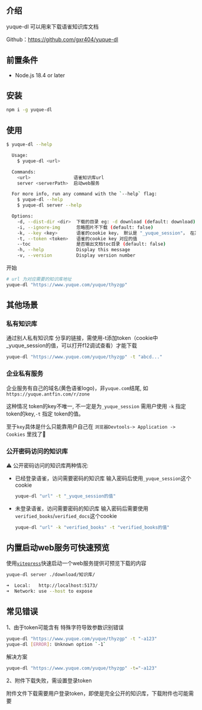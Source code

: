 ## 介绍

yuque-dl 可以用来下载语雀知识库文档

Github：https://github.com/gxr404/yuque-dl

## 前置条件

- Node.js 18.4 or later

## 安装

```bash
npm i -g yuque-dl
```

## 使用

```bash
$ yuque-dl --help

  Usage:
    $ yuque-dl <url>

  Commands:
    <url>                语雀知识库url
    server <serverPath>  启动web服务

  For more info, run any command with the `--help` flag:
    $ yuque-dl --help
    $ yuque-dl server --help

  Options:
    -d, --dist-dir <dir>  下载的目录 eg: -d download (default: download)
    -i, --ignore-img      忽略图片不下载 (default: false)
    -k, --key <key>       语雀的cookie key， 默认是 "_yuque_session"， 在某些企业版本中 key 不一样 
    -t, --token <token>   语雀的cookie key 对应的值 
    --toc                 是否输出文档toc目录 (default: false)
    -h, --help            Display this message 
    -v, --version         Display version number 
```

开始

```bash
# url 为对应需要的知识库地址
yuque-dl "https://www.yuque.com/yuque/thyzgp"
```

## 其他场景

### 私有知识库

通过别人私有知识库 分享的链接，需使用-t添加token（cookie中_yuque_session的值，可以打开f12调试查看）才能下载

```bash
yuque-dl "https://www.yuque.com/yuque/thyzgp" -t "abcd..."
```

### 企业私有服务

企业服务有自己的域名(黄色语雀logo)，非`yuque.com`结尾, 如`https://yuque.antfin.com/r/zone`

这种情况 token的key不唯一, 不一定是为`_yuque_session` 需用户使用 `-k` 指定 token的key,`-t` 指定 token的值。

至于`key`具体是什么只能靠用户自己在 `浏览器Devtools-> Application -> Cookies` 里找了🤔

### 公开密码访问的知识库

⚠️ 公开密码访问的知识库两种情况:

- 已经登录语雀，访问需要密码的知识库 输入密码后使用`_yuque_session`这个cookie

  ```bash
  yuque-dl "url" -t "_yuque_session的值"
  ```

- 未登录语雀，访问需要密码的知识库 输入密码后需要使用`verified_books`/`verified_docs`这个cookie

  ```bash
  yuque-dl "url" -k "verified_books" -t "verified_books的值"
  ```

## 内置启动web服务可快速预览

使用[`vitepress`](https://vitepress.dev/)快速启动一个web服务提供可预览下载的内容

```bash
yuque-dl server ./download/知识库/

➜  Local:   http://localhost:5173/
➜  Network: use --host to expose
```

## 常见错误

1、由于token可能含有 特殊字符导致参数识别错误

```bash
yuque-dl "https://www.yuque.com/yuque/thyzgp" -t "-a123"
yuque-dl [ERROR]: Unknown option `-1`
```

解决方案

```bash
yuque-dl "https://www.yuque.com/yuque/thyzgp" -t="-a123"
```

2、附件下载失败，需设置登录token

附件文件下载需要用户登录token，即使是完全公开的知识库，下载附件也可能需要
